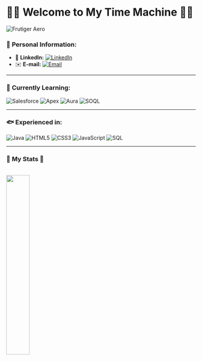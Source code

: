 # 🪼🐬 **Welcome to My Time Machine** 🌊🦈

![Frutiger Aero](https://i.redd.it/oxewf8m6mpmc1.png)

### 💾 **Personal Information**:
- 🔗 **LinkedIn:** [![LinkedIn](https://img.shields.io/badge/-LinkedIn-87CEEB?style=for-the-badge&logo=linkedin&logoColor=white)](https://www.linkedin.com/in/robsonjdias/)  
- ✉️ **E-mail:** [![Email](https://img.shields.io/badge/-Email-4682B4?style=for-the-badge&logo=gmail&logoColor=white)](mailto:robsondiaswp@gmail.com)

---

### 🐠️ **Currently Learning**:

![Salesforce](https://img.shields.io/badge/Salesforce-87CEEB?style=for-the-badge&logo=salesforce&logoColor=black&labelColor=F0F8FF)
![Apex](https://img.shields.io/badge/Apex-00BFFF?style=for-the-badge&logo=salesforce&logoColor=black&labelColor=E0FFFF)
![Aura](https://img.shields.io/badge/Aura-1E90FF?style=for-the-badge&logo=lightning&logoColor=black&labelColor=F5FFFA)
![SOQL](https://img.shields.io/badge/SOQL-ADD8E6?style=for-the-badge&logo=Salesforce&logoColor=black&labelColor=F0FFFF)

---

### 🐟 **Experienced in**:

![Java](https://img.shields.io/badge/Java-4682B4?style=for-the-badge&logo=java&logoColor=white&labelColor=F0F8FF)
![HTML5](https://img.shields.io/badge/HTML5-00CED1?style=for-the-badge&logo=html5&logoColor=black&labelColor=E0FFFF)
![CSS3](https://img.shields.io/badge/CSS3-20B2AA?style=for-the-badge&logo=css3&logoColor=black&labelColor=F0FFFF)
![JavaScript](https://img.shields.io/badge/JavaScript-00FA9A?style=for-the-badge&logo=javascript&logoColor=black&labelColor=F5FFFA)
![SQL](https://img.shields.io/badge/SQL-32CD32?style=for-the-badge&logo=MySQL&logoColor=black&labelColor=E0FFFF)

---

### 🔋 **My Stats** 🌱

<br/>
<div>
 <img width=35% align='left'  src="https://github-readme-stats.vercel.app/api/top-langs/?username=robsu66&layout=compact&langs_count=7&theme=react&hide_border=true">
</div>

